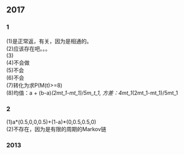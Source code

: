 ## 2017
### 1
(1)是正常返，有关，因为是相通的。<br>
(2)应该存在吧。。。<br>
(3)<br>
(4)不会做<br>
(5)不会<br>
(6)不会<br>
(7)转化为求P(M(t)>=8)<br>
(8)均值：a + (b-a)*(2mt_1-mt_1)/5m_t_1, 方差：4mt_1*(2mt_1-mt_1)/5mt_1<br>
### 2
(1)a*(0.5,0,0,0.5)+(1-a)*(0,0.5,0.5,0)<br>
(2)不存在，因为是有限的周期的Markov链<br>
### 2013

